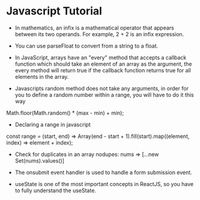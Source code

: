 # Javascript Tutorial

- In mathematics, an infix is a mathematical operator that appears between its two operands. For example, 2 + 2 is an infix expression.

- You can use parseFloat to convert from a string to a float.

- In JavaScript, arrays have an "every" method that accepts a callback function which should take an element of an array as the argument, the every method will return true if the callback function returns true for all elements in the array.

- Javascripts random method does not take any arguments, in order for you to define a random number within a range, you will have to do it this way

Math.floor(Math.random() * (max - min) + min);

- Declaring a range in javascript 

const range = (start, end) => Array(end - start + 1).fill(start).map((element, index) => element + index);

- Check for duplicates in an array 
nodupes: nums => [...new Set(nums).values()]

- The onsubmit event handler is used to handle a form submission event.

- useState is one of the most important concepts in ReactJS, so you have to fully understand the useState.

